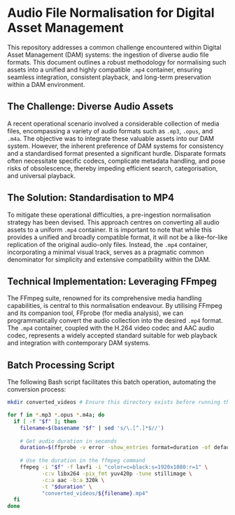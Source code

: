 # Audio File Normalisation for Digital Asset Management

This repository addresses a common challenge encountered within Digital Asset Management (DAM) systems: the ingestion of diverse audio file formats. This document outlines a robust methodology for normalising such assets into a unified and highly compatible `.mp4` container, ensuring seamless integration, consistent playback, and long-term preservation within a DAM environment.

## The Challenge: Diverse Audio Assets

A recent operational scenario involved a considerable collection of media files, encompassing a variety of audio formats such as `.mp3`, `.opus`, and `.m4a`. The objective was to integrate these valuable assets into our DAM system. However, the inherent preference of DAM systems for consistency and a standardised format presented a significant hurdle. Disparate formats often necessitate specific codecs, complicate metadata handling, and pose risks of obsolescence, thereby impeding efficient search, categorisation, and universal playback.

## The Solution: Standardisation to MP4

To mitigate these operational difficulties, a pre-ingestion normalisation strategy has been devised. This approach centres on converting all audio assets to a uniform `.mp4` container. It is important to note that while this provides a unified and broadly compatible format, it will not be a like-for-like replication of the original audio-only files. Instead, the `.mp4` container, incorporating a minimal visual track, serves as a pragmatic common denominator for simplicity and extensive compatibility within the DAM.

## Technical Implementation: Leveraging FFmpeg

The FFmpeg suite, renowned for its comprehensive media handling capabilities, is central to this normalisation endeavour. By utilising FFmpeg and its companion tool, FFprobe (for media analysis), we can programmatically convert the audio collection into the desired `.mp4` format. The `.mp4` container, coupled with the H.264 video codec and AAC audio codec, represents a widely accepted standard suitable for web playback and integration with contemporary DAM systems.

## Batch Processing Script

The following Bash script facilitates this batch operation, automating the conversion process:

```bash
mkdir converted_videos # Ensure this directory exists before running the loop

for f in *.mp3 *.opus *.m4a; do
  if [ -f "$f" ]; then
    filename=$(basename "$f" | sed 's/\.[^.]*$//')
    
    # Get audio duration in seconds
    duration=$(ffprobe -v error -show_entries format=duration -of default=noprint_wrappers=1:nokey=1 "$f")
    
    # Use the duration in the ffmpeg command
    ffmpeg -i "$f" -f lavfi -i "color=c=black:s=1920x1080:r=1" \
           -c:v libx264 -pix_fmt yuv420p -tune stillimage \
           -c:a aac -b:a 320k \
           -t "$duration" \
           "converted_videos/${filename}.mp4"
  fi
done
